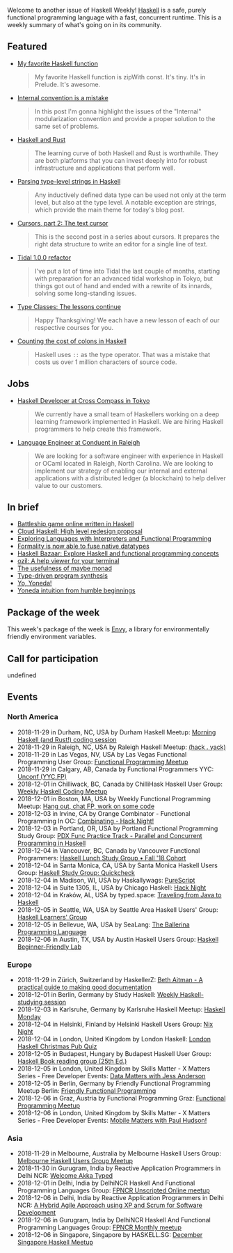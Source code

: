 <!-- 2018-11-29 unpublished -->

Welcome to another issue of Haskell Weekly!
[Haskell](https://www.haskell.org) is a safe, purely functional programming language with a fast, concurrent runtime.
This is a weekly summary of what's going on in its community.

## Featured

-   [My favorite Haskell function](https://github.com/quchen/articles/blob/c8540f28bca2049b35f48d242988ca1ca248d0d8/2018-11-22_zipWith_const.md)

    > My favorite Haskell function is zipWith const. It's tiny. It's in Prelude. It's awesome.

-   [Internal convention is a mistake](http://nikita-volkov.github.io/internal-convention-is-a-mistake/)

    > In this post I'm gonna highlight the issues of the "Internal" modularization convention and provide a proper solution to the same set of problems.

-   [Haskell and Rust](https://www.fpcomplete.com/blog/2018/11/haskell-and-rust)

    > The learning curve of both Haskell and Rust is worthwhile. They are both platforms that you can invest deeply into for robust infrastructure and applications that perform well.

-   [Parsing type-level strings in Haskell](https://kcsongor.github.io/symbol-parsing-haskell/)

    > Any inductively defined data type can be used not only at the term level, but also at the type level. A notable exception are strings, which provide the main theme for today's blog post.

-   [Cursors, part 2: The text cursor](https://cs-syd.eu/posts/2018-11-28-cursors-text)

    > This is the second post in a series about cursors. It prepares the right data structure to write an editor for a single line of text.

-   [Tidal 1.0.0 refactor](https://slab.org/tidal-1-0-0-refactor/)

    > I've put a lot of time into Tidal the last couple of months, starting with preparation for an advanced tidal workshop in Tokyo, but things got out of hand and ended with a rewrite of its innards, solving some long-standing issues.

-   [Type Classes: The lessons continue](https://typeclasses.com/news/2018-11-lessons-continue)

    > Happy Thanksgiving! We each have a new lesson of each of our respective courses for you.

-   [Counting the cost of colons in Haskell](https://neilmitchell.blogspot.com/2018/11/counting-cost-of-colons-in-haskell.html)

    > Haskell uses `::` as the type operator. That was a mistake that costs us over 1 million characters of source code.

## Jobs

-   [Haskell Developer at Cross Compass in Tokyo](https://np.reddit.com/r/haskell/comments/a0iq61/job_cross_compass_is_currently_hiring_haskell/)

    > We currently have a small team of Haskellers working on a deep learning framework implemented in Haskell. We are hiring Haskell programmers to help create this framework.

-   [Language Engineer at Conduent in Raleigh](https://blockchain.works-hub.com/jobs/software-engineer-programming-languages-in-raleigh-united-states-of-america-a2f83)

    > We are looking for a software engineer with experience in Haskell or OCaml located in Raleigh, North Carolina. We are looking to implement our strategy of enabling our internal and external applications with a distributed ledger (a blockchain) to help deliver value to our customers.

## In brief

-   [Battleship game online written in Haskell](https://np.reddit.com/r/haskell/comments/a12hwp/battleship_game_online_written_in_haskell/)
-   [Cloud Haskell: High level redesign proposal](https://github.com/haskell-distributed/distributed-process/wiki/High-Level-Redesign-Proposal/f0ac67e3061c61244fdc32c642ce721541a19b0a)
-   [Exploring Languages with Interpreters and Functional Programming](https://john.cs.olemiss.edu/~hcc/csci450/ELIFP/ExploringLanguages.html)
-   [Formality is now able to fuse native datatypes](https://np.reddit.com/r/haskell/comments/a07sst/quick_update_formality_is_now_able_to_fuse_native/)
-   [Haskell Bazaar: Explore Haskell and functional programming concepts](https://www.haskellbazaar.com)
-   [ozil: A help viewer for your terminal](https://np.reddit.com/r/haskell/comments/9zk41p/ozil_a_help_viewer_for_your_terminal/)
-   [The usefulness of maybe monad](https://www.youtube.com/watch?v=0F15o6_jGAs)
-   [Type-driven program synthesis](https://www.youtube.com/watch?v=HnOix9TFy1A)
-   [Yo, Yoneda!](https://functional.works-hub.com/learn/yo-yoneda-a2965)
-   [Yoneda intuition from humble beginnings](https://gist.github.com/Icelandjack/02069708bc75f4284ac625cd0e2ec81f/6cb8f671d5bbc8592557e5c7a5a5c224a9663973)

## Package of the week

This week's package of the week is [Envy](https://hackage.haskell.org/package/envy-1.5.1.0),
a library for environmentally friendly environment variables.

## Call for participation

undefined

## Events

### North America

- 2018-11-29 in Durham, NC, USA by Durham Haskell Meetup: [Morning Haskell (and Rust!) coding session](https://www.meetup.com/Durham-Haskell-Meetup/events/slrsdqyxpbmc/)
- 2018-11-29 in Raleigh, NC, USA by Raleigh Haskell Meetup: [(hack . yack)](https://www.meetup.com/Raleigh-Haskell-Meetup/events/dlwjgqyxpbmc/)
- 2018-11-29 in Las Vegas, NV, USA by Las Vegas Functional Programming User Group: [Functional Programming Meetup](https://www.meetup.com/las-vegas-functional-programming/events/jkznkqyxpbmc/)
- 2018-11-29 in Calgary, AB, Canada by Functional Programmers YYC: [Unconf (YYC.FP)](https://www.meetup.com/Functional-Programmers-YYC/events/jzwglpyxpblb/)
- 2018-12-01 in Chilliwack, BC, Canada by ChilliHask Haskell User Group: [Weekly Haskell Coding Meetup](https://www.meetup.com/BC-HUG/events/hdqxbqyxqbcb/)
- 2018-12-01 in Boston, MA, USA by Weekly Functional Programming Meetup: [Hang out, chat FP, work on some code](https://www.meetup.com/Weekly-Functional-Programming-Meetup/events/vdlnqpyxqbcb/)
- 2018-12-03 in Irvine, CA by Orange Combinator - Functional Programming In OC: [Combinating - Hack Night!](https://www.meetup.com/orange-combinator/events/lxvjrpyxqbfb/)
- 2018-12-03 in Portland, OR, USA by Portland Functional Programming Study Group: [PDX Func Practice Track - Parallel and Concurrent Programming in Haskell](https://www.meetup.com/Portland-Functional-Programming-Study-Group/events/rtfghqyxqbfb/)
- 2018-12-04 in Vancouver, BC, Canada by Vancouver Functional Programmers: [Haskell Lunch Study Group • Fall '18 Cohort](https://www.meetup.com/Vancouver-Functional-Programmers/events/jdnlhqyxqbgb/)
- 2018-12-04 in Santa Monica, CA, USA by Santa Monica Haskell Users Group: [Haskell Study Group: Quickcheck](https://www.meetup.com/santa-monica-haskell/events/256769302/)
- 2018-12-04 in Madison, WI, USA by Haskallywags: [PureScript](https://www.meetup.com/Haskallywags/events/254556559/)
- 2018-12-04 in Suite 1305, IL, USA by Chicago Haskell: [Hack Night](https://www.meetup.com/Chicago-Haskell/events/256250402/)
- 2018-12-04 in Kraków, AL, USA by typed.space: [Traveling from Java to Haskell](https://www.meetup.com/typed-space/events/256500442/)
- 2018-12-05 in Seattle, WA, USA by Seattle Area Haskell Users' Group: [Haskell Learners' Group](https://www.meetup.com/SEAHUG/events/qkvtmpyxqbhb/)
- 2018-12-05 in Bellevue, WA, USA by SeaLang: [The Ballerina Programming Language](https://www.meetup.com/SeaLang/events/253794383/)
- 2018-12-06 in Austin, TX, USA by Austin Haskell Users Group: [Haskell Beginner-Friendly Lab](https://www.meetup.com/ATX-Haskell/events/dsldppyxqbhb/)

### Europe

- 2018-11-29 in Zürich, Switzerland by HaskellerZ: [Beth Aitman - A practical guide to making good documentation](https://www.meetup.com/HaskellerZ/events/256301621/)
- 2018-12-01 in Berlin, Germany by Study Haskell: [Weekly Haskell-studying session](https://www.meetup.com/Study-Haskell/events/btvcmqyxqbcb/)
- 2018-12-03 in Karlsruhe, Germany by Karlsruhe Haskell Meetup: [Haskell Monday](https://www.meetup.com/Karlsruhe-Haskell-Meetup/events/zdzlkqyxqbfb/)
- 2018-12-04 in Helsinki, Finland by Helsinki Haskell Users Group: [Nix Night](https://www.meetup.com/Helsinki-Haskell-Users-Group/events/255966590/)
- 2018-12-04 in London, United Kingdom by London Haskell: [London Haskell Christmas Pub Quiz](https://www.meetup.com/London-Haskell/events/256206174/)
- 2018-12-05 in Budapest, Hungary by Budapest Haskell User Group: [Haskell Book reading group (25th Ed.)](https://www.meetup.com/Bp-HUG/events/256563884/)
- 2018-12-05 in London, United Kingdom by Skills Matter - X Matters Series - Free Developer Events: [Data Matters with Jess Anderson](https://www.meetup.com/skillsmatter/events/256173898/)
- 2018-12-05 in Berlin, Germany by Friendly Functional Programming Meetup Berlin: [Friendly Functional Programming](https://www.meetup.com/Friendly-Functional-Programming-Meetup-Berlin/events/wtnkmqyxqbhb/)
- 2018-12-06 in Graz, Austria by Functional Programming Graz: [Functional Programming Meetup](https://www.meetup.com/Functional-Programming-Graz/events/qbrnrlyxqbjb/)
- 2018-12-06 in London, United Kingdom by Skills Matter - X Matters Series - Free Developer Events: [Mobile Matters with Paul Hudson! ](https://www.meetup.com/skillsmatter/events/256240884/)

### Asia

- 2018-11-29 in Melbourne, Australia by Melbourne Haskell Users Group: [Melbourne Haskell Users Group Meetup](https://www.meetup.com/Melbourne-Haskell-Users-Group/events/qfptslyxpbmc/)
- 2018-11-30 in Gurugram, India by Reactive Application Programmers in Delhi NCR: [Welcome Akka Typed](https://www.meetup.com/Reactive-Application-Programmers-in-Delhi-NCR/events/254842937/)
- 2018-12-01 in Delhi, India by DelhiNCR Haskell And Functional Programming Languages Group: [FPNCR Unscripted Online meetup](https://www.meetup.com/DelhiNCR-Haskell-And-Functional-Programming-Languages-Group/events/vkxwbqyxpblc/)
- 2018-12-06 in Delhi, India by Reactive Application Programmers in Delhi NCR: [A Hybrid Agile Approach using XP and Scrum for Software Development](https://www.meetup.com/Reactive-Application-Programmers-in-Delhi-NCR/events/256464941/)
- 2018-12-06 in Gurugram, India by DelhiNCR Haskell And Functional Programming Languages Group: [FPNCR Monthly meetup](https://www.meetup.com/DelhiNCR-Haskell-And-Functional-Programming-Languages-Group/events/lrfxfqyxpbcb/)
- 2018-12-06 in Singapore, Singapore by HASKELL.SG: [December Singapore Haskell Meetup](https://www.meetup.com/HASKELL-SG/events/254440879/)
